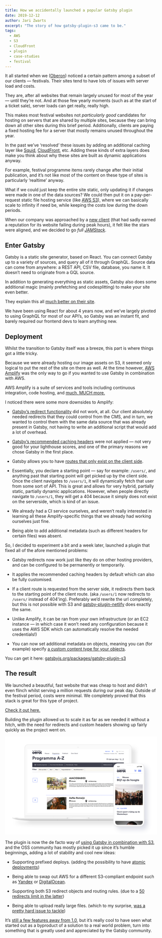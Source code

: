 ```yaml
---
title: How we accidentally launched a popular Gatsby plugin
date: 2019-12-12
author: Jari Zwarts
excerpt: "The story of how gatsby-plugin-s3 came to be."
tags:
  - AWS
  - S3
  - CloudFront
  - plugin
  - case-studies
  - festival
---
```


It all started when we ([Oberon](https://www.oberon.nl/)) noticed a certain pattern among a subset of our clients — festivals. Their sites tend to have lots of issues with server load and costs.

They are, after all websites that remain largely unused for most of the year — until they’re not. And at those few yearly moments (such as at the start of a ticket sale), server loads can get really, really high.

This makes most festival websites not _particularly good_ candidates for hosting on servers that are shared by multiple sites, because they can bring down all other sites during this brief period. Additionally, clients are paying a fixed hosting fee for a server that mostly remains unused throughout the year.

In the past we’ve ‘resolved’ these issues by adding an additional caching layer like [Squid](http://www.squid-cache.org/), [CloudFront](https://aws.amazon.com/cloudfront/), etc. Adding these kinds of extra layers does make you think about why these sites are built as dynamic applications anyway.

For example, festival programme items rarely change after their initial publication, and it’s not like most of the content on these type of sites is particularly ‘realtime’ anyway.

What if we could just keep the entire site static, only updating it if changes were made in one of the data sources? We could then put it on a pay-per-request static file hosting service (like [AWS S3](https://aws.amazon.com/s3/)), where we can basically scale to infinity if need be, while keeping the costs low during the down periods.

When our company was approached by a [new client](https://www.oerol.nl/en/) (that had sadly earned a reputation for its website failing during peak hours), it felt like the stars were aligned, and we decided to go _full [JAMStack](https://jamstack.wtf/)_.

## Enter Gatsby

Gatsby is a static site generator, based on React. You can connect Gatsby up to a variety of sources, and query all of it through GraphQL. Source data can come from anywhere: a REST API, CSV file, database, you name it. It doesn’t need to originate from a GQL source.

In addition to generating everything as static assets, Gatsby also does some additional magic (mainly prefetching and codesplitting) to make your site even better.

They explain this all [much better on their site](/).

We have been using React for about 4 years now, and we’ve largely pivoted to using GraphQL for most of our API’s, so Gatsby was an instant fit, and barely required our frontend devs to learn anything new.

## Deployment

Whilst the transition to Gatsby itself was a breeze, this part is where things got a little tricky.

Because we were already hosting our image assets on S3, it seemed only logical to put the rest of the site on there as well. At the time however, [AWS Amplify](https://aws.amazon.com/amplify/faqs/) was the only way to go if you wanted to use Gatsby in combination with AWS.

AWS Amplify is a suite of services and tools including continuous integration, code hosting, and [much, MUCH more.](https://aws.amazon.com/amplify/faqs/)

I noticed there were some more downsides to Amplify:

- [Gatsby’s redirect functionality](/docs/actions/#createRedirect) did not work, at all. Our client absolutely needed redirects that they could control from the CMS, and in turn, we wanted to control them with the same data source that was already present in Gatsby, not having to write an additional script that would add a lot of overhead.

- [Gatsby’s recommended caching headers](/docs/caching/) were not applied — not very good for your lighthouse scores, and one of the primary reasons we chose Gatsby in the first place.

- Gatsby allows you to have [routes that only exist on the client side](/docs/building-apps-with-gatsby/#client-only-routes--user-authentication).

- Essentially, you declare a starting point — say for example: `/users/`, and anything past that starting point will get picked up by the client side. Once the client navigates to `/users/1`, it will dynamically fetch that user from some sort of API. This is great and allows for very hybrid, partially static, partially dynamic applications. However, when people directly navigate to `/users/1`, they will get a 404 because it simply does not exist on the serverside, which is kind of an issue.

- We already had a CI service ourselves, and weren’t really interested in learning all these Amplify-specific things that we already had working ourselves just fine.

- Being able to add additional metadata (such as different headers for certain files) was absent.

So, I decided to experiment a bit and a week later, launched a plugin that fixed all of the afore mentioned problems:

- Gatsby redirects now work just like they do on other hosting providers, and can be configured to be permanently or temporarily.

- It applies the recommended caching headers by default which can also be fully customised.

- If a client route is requested from the server side, it redirects them back to the starting point of the client route. (aka `/users/1` now redirects to `/users/` instead of 404'ing). Preferably we’d rewrite the url completely, but this is not possible with S3 and [gatsby-plugin-netlify](https://www.npmjs.com/package/gatsby-plugin-netlify) does exactly the same.

- Unlike Amplify, it can be ran from your own infrastructure (or an EC2 instance — in which case it won’t need any configuration because it uses the AWS SDK which can automatically resolve the needed credentials!)

- You can now set additional metadata on objects, meaning you can (for example) specify [a custom content type for your objects](https://github.com/jariz/gatsby-plugin-s3/blob/master/recipes/custom-content-type.md).

You can get it here: [gatsbyjs.org/packages/gatsby-plugin-s3](/packages/gatsby-plugin-s3/?=plugin-s3)

## The result

We launched a beautiful, fast website that was cheap to host and didn’t even flinch whilst serving a million requests during our peak day. Outside of the festival period, costs were minimal. We completely proved that this stack is great for this type of project.

[Check it out here.](https://www.oerol.nl/en/)

Building the plugin allowed us to scale it as far as we needed it without a hitch, with the need for redirects and custom headers showing up fairly quickly as the project went on.

![The final end result, viewable at oerol.nl](oerol.png)

The plugin is now the de facto way of [using Gatsby in combination with S3](/docs/deploying-to-s3-cloudfront/), and the OSS community has mostly picked it up since it’s humble beginnings, adding a lot of stability and cool new ideas:

- Supporting prefixed deploys. (adding the possibility to have [atomic deployments](https://buddy.works/blog/introducing-atomic-deployments#what-are-atomic-deployments))

- Being able to swap out AWS for a different S3-compliant endpoint such as [Yandex](https://cloud.yandex.com/docs/storage/s3/) or [DigitalOcean](https://developers.digitalocean.com/documentation/spaces/).

- Supporting both S3 redirect objects and routing rules. (due to a [50 redirects limit in the latter](https://github.com/jariz/gatsby-plugin-s3#aws-s3-routing-rules-limit))

- Being able to upload really large files. (which to my surprise, [was a pretty hard issue to tackle](https://github.com/jariz/gatsby-plugin-s3/pull/58))

It’s [still a few features away from 1.0](https://github.com/jariz/gatsby-plugin-s3/issues?q=is%3Aopen+is%3Aissue+milestone%3A1.0), but it’s really cool to have seen what started out as a byproduct of a solution to a real world problem, turn into something that is greatly used and appreciated by the Gatsby community.
